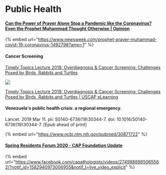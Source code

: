 # Public Health

#### [Can the Power of Prayer Alone Stop a Pandemic like the Coronavirus? Even the Prophet Muhammad Thought Otherwise | Opinion](https://www.newsweek.com/prophet-prayer-muhammad-covid-19-coronavirus-1492798?amp=1)

{% embed url="https://www.newsweek.com/prophet-prayer-muhammad-covid-19-coronavirus-1492798?amp=1" %}



#### Cancer Screening

[Timely Topics Lecture 2018: Overdiagnosis & Cancer Screening: Challenges Posed by Birds, Rabbits and Turtles](https://www.pathlms.com/uscap/courses/7025/)

[![](https://embedwistia-a.akamaihd.net/deliveries/4843c938d0b74da25e3bcbb836a729d69a39e0d6.jpg?image\_play\_button\_size=2x\&image\_crop\_resized=960x540\&image\_play\_button=1\&image\_play\_button\_color=54bbffe0)](https://www.pathlms.com/uscap/courses/7025/video\_presentations/102016?wvideo=5bsp1qcxat)

[Timely Topics Lecture 2018: Overdiagnosis & Cancer Screening: Challenges Posed by Birds, Rabbits and Turtles | USCAP eLearning](https://www.pathlms.com/uscap/courses/7025/video\_presentations/102016?wvideo=5bsp1qcxat)

#### Venezuela's public health crisis: a regional emergency.

Lancet. 2019 Mar 11. pii: S0140-6736(19)30344-7. doi: 10.1016/S0140-6736(19)30344-7. \[Epub ahead of print]

{% embed url="https://www.ncbi.nlm.nih.gov/pubmed/30871722" %}

#### [Spring Residents Forum 2020 - CAP Foundation Update](https://www.facebook.com/capathologists/videos/2749888985065562/?notif\_id=1582940973006955\&notif\_t=live\_video\_explicit)

{% embed url="https://www.facebook.com/capathologists/videos/2749888985065562/?notif_id=1582940973006955&notif_t=live_video_explicit" %}

